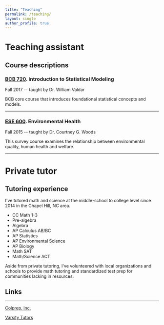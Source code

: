```yaml
---
title: "Teaching"
permalink: /teaching/
layout: single
author_profile: true
---
```

# Teaching assistant
## Course descriptions

### [BCB 720](https://bcb.unc.edu/current-course-schedule/#bcb720). Introduction to Statistical Modeling
Fall 2017 -- taught by Dr. William Valdar

BCB core course that introduces foundational statistical concepts and models.  

-------------

### [ESE 600](https://sph.unc.edu/envr/envr-courses-offered/). Environmental Health
Fall 2015 -- taught by Dr. Courtney G. Woods

This survey course examines the relationship between environmental quality, human health and welfare.  

---

# Private tutor
## Tutoring experience

I've tutored math and science at the middle-school to college level since 2014 in the Chapel Hill, NC area.

  - CC Math 1-3
  - Pre-algebra
  - Algebra
  - AP Calculus AB/BC
  - AP Statistics
  - AP Environmental Science
  - AP Biology
  - Math SAT
  - Math/Science ACT

Aside from private tutoring, I've volunteered with local organizations and schools to provide math tutoring and standardized test prep for communities lacking in resources.

## Links
-----------
[Colprep, Inc.](https://www.colpreptutoring.com/)

[Varsity Tutors](https://www.varsitytutors.com/)
